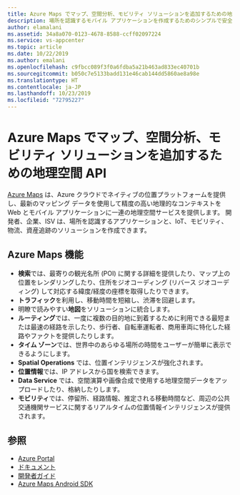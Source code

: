 ```yaml
---
title: Azure Maps でマップ、空間分析、モビリティ ソリューションを追加するための地理空間 API
description: 場所を認識するモバイル アプリケーションを作成するためのシンプルで安全な地理空間サービスについて説明します。
author: elamalani
ms.assetid: 34a8a070-0123-4678-8588-ccff02097224
ms.service: vs-appcenter
ms.topic: article
ms.date: 10/22/2019
ms.author: emalani
ms.openlocfilehash: c9fbcc089f3f0a6fdba5a21b463ad833ec40701b
ms.sourcegitcommit: b050c7e5133badd131e46cab144dd5860ae8a98e
ms.translationtype: HT
ms.contentlocale: ja-JP
ms.lasthandoff: 10/23/2019
ms.locfileid: "72795227"
---
```

# <a name="geospatial-apis-to-add-maps-spatial-analytics-and-mobility-solutions-with-azure-maps"></a>Azure Maps でマップ、空間分析、モビリティ ソリューションを追加するための地理空間 API

[Azure Maps](https://azure.microsoft.com/services/azure-maps/) は、Azure クラウドでネイティブの位置プラットフォームを提供し、最新のマッピング データを使用して精度の高い地理的なコンテキストを Web とモバイル アプリケーションに一連の地理空間サービスを提供します。 開発者、企業、ISV は、場所を認識するアプリケーションと、IoT、モビリティ、物流、資産追跡のソリューションを作成できます。

## <a name="azure-maps-features"></a>Azure Maps 機能
- **検索**では、最寄りの観光名所 (POI) に関する詳細を提供したり、マップ上の位置をレンダリングしたり、住所をジオコーディング (リバース ジオコーディング) して対応する緯度/経度の座標を取得したりできます。
- **トラフィック**を利用し、移動時間を短縮し、渋滞を回避します。
- 明瞭で読みやすい**地図**をソリューションに統合します。
- **ルーティング**では、一度に複数の目的地に到着するために利用できる最短または最速の経路を示したり、歩行者、自転車運転者、商用車両に特化した経路やファクトを提供したりします。
- **タイム ゾーン**では、世界中のあらゆる場所の時間をユーザーが簡単に表示できるようにします。
- **Spatial Operations** では、位置インテリジェンスが強化されます。
- **位置情報**では、IP アドレスから国を検索できます。
- **Data Service** では、空間演算や画像合成で使用する地理空間データをアップロードしたり、格納したりします。
- **モビリティ**では、停留所、経路情報、推定される移動時間など、周辺の公共交通機関サービスに関するリアルタイムの位置情報インテリジェンスが提供されます。

## <a name="references"></a>参照
  - [Azure Portal](https://portal.azure.com) 
  - [ドキュメント](/azure/azure-maps/about-azure-maps)
  - [開発者ガイド](/azure/azure-maps/how-to-use-android-map-control-library)
  - [Azure Maps Android SDK](/azure/azure-maps/how-to-use-android-map-control-library)
